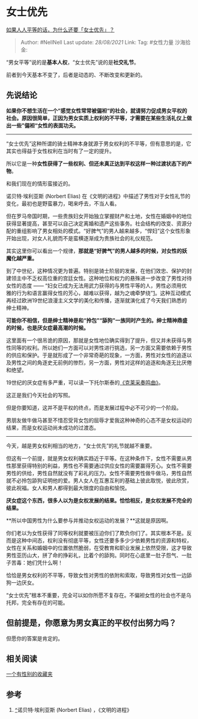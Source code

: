 # 女士优先

[如果人人平等的话，为什么还要「女士优先」？](https://www.zhihu.com/question/409061716/answer/1375613386)

> Author: #NellNell
> Last update: *28/08/2021*
> Link:
> Tag: #女性力量 
> 沙海拾金:

“男女平等”说的是**基本人权**，“女士优先”说的是**社交礼节**。

前者到今天基本不变了，后者是动态的、不断改变和更新的。

## 先说结论

**如果你不想生活在一个“感觉女性常常被偏袒“的社会，就请努力促成男女平权的社会。原因很简单，正因为男女实质上权利的不平等，才需要在某些生活礼仪上做出一些”偏袒“女性的表面功夫。**

---

“女士优先”这种所谓的骑士精神本身就源于男女权利的不平等，但有意思的是，它其实也得益于女性权利在当时有了一定的提升。

所以它是一种**女性获得了一些权利、但还未真正达到平权这样一种过渡状态下的产物**。

和我们现在的情形蛮接近的。

诺贝特·埃利亚斯 (Norbert Elias) 在《文明的进程》中描述了男性对于女性礼节的变化，最初也是野蛮暴力，喝来呼去，不当人看。

但在罗马帝国时期，一些贵族妇女开始独立掌握财产和土地，女性在婚姻中的地位获得显著提高，甚至可以自己决定离婚和遗产这些事务。社会结构的改变、资源分配的重组影响了男女相处的模式。“好脾气”的男人越来越多，“悍妇”这个女性形象开始出现，对女人礼貌而不是蛮横逐渐成为贵族社会的礼仪规范。

其实这里你可以看出一个规律，**那就是“好脾气”的男人越多的时候，对女性的妖魔化越严重。**

到了中世纪，这种情况更为普遍。特别是骑士阶层的发展，在他们效忠、保护的封建领主中不乏权高位重的宫廷女性。这种地位和权力的悬殊进一步改变了男性对待女性的态度 —— “妇女已成为无法用武力获得的与男性平等的人，男性必须用优雅的行为和语言赢得女性的芳心，越难以获得，越为之魂牵梦绕”[1](#ref_1)。这种互动模式再经过欧洲19世纪浪漫主义文学的美化和传播，逐渐就演化成了今天我们熟悉的绅士精神。

**可能你不相信，但是绅士精神是和“拎包”“舔狗”一族同时产生的。绅士精神鼎盛的时候，也是厌女症最高潮的时候。**

这里面有一个很吊诡的原因，那就是女性地位确实得到了提升，但又并未获得与男性同等的权利。所以她们一方面可以对男性进行挑选，另一方面又需要依赖于男性的供应和保护。于是就形成了一个非常奇葩的现象，一方面，男性对女性的追逐以及男性之间的角逐史无前例的惨烈，另一方面，男性对这样的追逐和角逐无比厌倦和绝望。

19世纪的厌女症有多严重，可以读一下托尔斯泰的[《克莱采奏鸣曲》](https://zhuanlan.zhihu.com/p/35894109)。

这正是我们今天社会的写照。

但是你要知道，这并不是平权的终点，而是发展过程中必不可少的一个阶段。

男朋友做牛做马甚至不惜忍受背女包的屈辱才爱我这种神奇的心态不是女权运动的结果，而是女权运动尚未成功的过渡态。

---

今天，越是男女权利相当的地方，“女士优先”的礼节就越不重要。

但这有一个前提，就是男女权利确实趋近于平等。在这种条件下，女性不需要从男性那里获得特别的利益，男性也不需要通过供应女性的需要赢得芳心。女性不需要男性的供给，男性自然就没有了彩礼的压力。女性不需要男性做牛做马，男性自然就不必拎包舔狗证明他的爱。男人女人在互惠互利的基础上彼此取悦，彼此欣赏，彼此祝福。女人和男人都得到最大限度的自由和愉悦。

**厌女症这个东西，很多人以为是女权发展的结果。恰恰相反，是女权发展不完全的结果。**

**所以中国男性为什么要参与并推动女权运动的发展？**这就是原因啊。

你们老以为女性获得了同等权利就要被压迫你们了欺负你们了。其实根本不是。反而是这种中间态，权利没有彻底平等，女性还要多多少少依赖男性的资源和特权，女性在关系和婚姻中的位置依然脆弱，在受教育和职业发展上依然受限，这才导致男性亚历山大，拼了命的挣彩礼，比着个的舔狗。同时在心底里一肚子怨气、一肚子苦毒：她们凭什么啊！

恰恰是男女权利的不平等，导致女性对男性的依附和索取，导致男性对女性一边舔狗一边厌女。

“女士优先”根本不重要，完全可以如你所愿不复存在。不偏袒女性的社会也不是乌托邦，完全有存在的可能。

## 但前提是，你愿意为男女真正的平权付出努力吗？

但愿你的答案是肯定的。

## 相关阅读

[一个有性别的收藏夹](https://www.zhihu.com/collection/326955627)

## 参考

1. [^](#ref_1_0)诺贝特·埃利亚斯 (Norbert Elias) ，《文明的进程》
